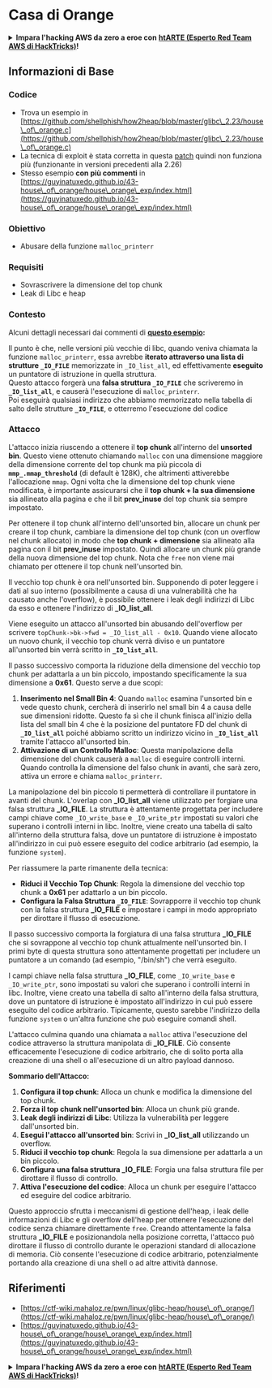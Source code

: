# Casa di Orange

<details>

<summary><strong>Impara l'hacking AWS da zero a eroe con</strong> <a href="https://training.hacktricks.xyz/courses/arte"><strong>htARTE (Esperto Red Team AWS di HackTricks)</strong></a><strong>!</strong></summary>

Altri modi per supportare HackTricks:

* Se vuoi vedere la tua **azienda pubblicizzata su HackTricks** o **scaricare HackTricks in PDF** Controlla i [**PIANI DI ABBONAMENTO**](https://github.com/sponsors/carlospolop)!
* Ottieni il [**merchandising ufficiale di PEASS & HackTricks**](https://peass.creator-spring.com)
* Scopri [**La Famiglia PEASS**](https://opensea.io/collection/the-peass-family), la nostra collezione di esclusive [**NFT**](https://opensea.io/collection/the-peass-family)
* **Unisciti al** 💬 [**gruppo Discord**](https://discord.gg/hRep4RUj7f) o al [**gruppo telegram**](https://t.me/peass) o **seguici** su **Twitter** 🐦 [**@hacktricks\_live**](https://twitter.com/hacktricks\_live)**.**
* **Condividi i tuoi trucchi di hacking inviando PR a** [**HackTricks**](https://github.com/carlospolop/hacktricks) e [**HackTricks Cloud**](https://github.com/carlospolop/hacktricks-cloud) repos di github.

</details>

## Informazioni di Base

### Codice

* Trova un esempio in [https://github.com/shellphish/how2heap/blob/master/glibc\_2.23/house\_of\_orange.c](https://github.com/shellphish/how2heap/blob/master/glibc\_2.23/house\_of\_orange.c)
* La tecnica di exploit è stata corretta in questa [patch](https://sourceware.org/git/?p=glibc.git;a=blobdiff;f=stdlib/abort.c;h=117a507ff88d862445551f2c07abb6e45a716b75;hp=19882f3e3dc1ab830431506329c94dcf1d7cc252;hb=91e7cf982d0104f0e71770f5ae8e3faf352dea9f;hpb=0c25125780083cbba22ed627756548efe282d1a0) quindi non funziona più (funzionante in versioni precedenti alla 2.26)
* Stesso esempio **con più commenti** in [https://guyinatuxedo.github.io/43-house\_of\_orange/house\_orange\_exp/index.html](https://guyinatuxedo.github.io/43-house\_of\_orange/house\_orange\_exp/index.html)

### Obiettivo

* Abusare della funzione `malloc_printerr`

### Requisiti

* Sovrascrivere la dimensione del top chunk
* Leak di Libc e heap

### Contesto

Alcuni dettagli necessari dai commenti di [**questo esempio**](https://guyinatuxedo.github.io/43-house\_of\_orange/house\_orange\_exp/index.html)**:**

Il punto è che, nelle versioni più vecchie di libc, quando veniva chiamata la funzione `malloc_printerr`, essa avrebbe **iterato attraverso una lista di strutture `_IO_FILE`** memorizzate in `_IO_list_all`, ed effettivamente **eseguito** un puntatore di istruzione in quella struttura.\
Questo attacco forgerà una **falsa struttura `_IO_FILE`** che scriveremo in **`_IO_list_all`**, e causerà l'esecuzione di `malloc_printerr`.\
Poi eseguirà qualsiasi indirizzo che abbiamo memorizzato nella tabella di salto delle strutture **`_IO_FILE`**, e otterremo l'esecuzione del codice

### Attacco

L'attacco inizia riuscendo a ottenere il **top chunk** all'interno del **unsorted bin**. Questo viene ottenuto chiamando `malloc` con una dimensione maggiore della dimensione corrente del top chunk ma più piccola di **`mmp_.mmap_threshold`** (di default è 128K), che altrimenti attiverebbe l'allocazione `mmap`. Ogni volta che la dimensione del top chunk viene modificata, è importante assicurarsi che il **top chunk + la sua dimensione** sia allineato alla pagina e che il bit **prev\_inuse** del top chunk sia sempre impostato.

Per ottenere il top chunk all'interno dell'unsorted bin, allocare un chunk per creare il top chunk, cambiare la dimensione del top chunk (con un overflow nel chunk allocato) in modo che **top chunk + dimensione** sia allineato alla pagina con il bit **prev\_inuse** impostato. Quindi allocare un chunk più grande della nuova dimensione del top chunk. Nota che `free` non viene mai chiamato per ottenere il top chunk nell'unsorted bin.

Il vecchio top chunk è ora nell'unsorted bin. Supponendo di poter leggere i dati al suo interno (possibilmente a causa di una vulnerabilità che ha causato anche l'overflow), è possibile ottenere i leak degli indirizzi di Libc da esso e ottenere l'indirizzo di **\_IO\_list\_all**.

Viene eseguito un attacco all'unsorted bin abusando dell'overflow per scrivere `topChunk->bk->fwd = _IO_list_all - 0x10`. Quando viene allocato un nuovo chunk, il vecchio top chunk verrà diviso e un puntatore all'unsorted bin verrà scritto in **`_IO_list_all`**.

Il passo successivo comporta la riduzione della dimensione del vecchio top chunk per adattarla a un bin piccolo, impostando specificamente la sua dimensione a **0x61**. Questo serve a due scopi:

1. **Inserimento nel Small Bin 4**: Quando `malloc` esamina l'unsorted bin e vede questo chunk, cercherà di inserirlo nel small bin 4 a causa delle sue dimensioni ridotte. Questo fa sì che il chunk finisca all'inizio della lista del small bin 4 che è la posizione del puntatore FD del chunk di **`_IO_list_all`** poiché abbiamo scritto un indirizzo vicino in **`_IO_list_all`** tramite l'attacco all'unsorted bin.
2. **Attivazione di un Controllo Malloc**: Questa manipolazione della dimensione del chunk causerà a `malloc` di eseguire controlli interni. Quando controlla la dimensione del falso chunk in avanti, che sarà zero, attiva un errore e chiama `malloc_printerr`.

La manipolazione del bin piccolo ti permetterà di controllare il puntatore in avanti del chunk. L'overlap con **\_IO\_list\_all** viene utilizzato per forgiare una falsa struttura **\_IO\_FILE**. La struttura è attentamente progettata per includere campi chiave come `_IO_write_base` e `_IO_write_ptr` impostati su valori che superano i controlli interni in libc. Inoltre, viene creato una tabella di salto all'interno della struttura falsa, dove un puntatore di istruzione è impostato all'indirizzo in cui può essere eseguito del codice arbitrario (ad esempio, la funzione `system`).

Per riassumere la parte rimanente della tecnica:

* **Riduci il Vecchio Top Chunk**: Regola la dimensione del vecchio top chunk a **0x61** per adattarlo a un bin piccolo.
* **Configura la Falsa Struttura `_IO_FILE`**: Sovrapporre il vecchio top chunk con la falsa struttura **\_IO\_FILE** e impostare i campi in modo appropriato per dirottare il flusso di esecuzione.

Il passo successivo comporta la forgiatura di una falsa struttura **\_IO\_FILE** che si sovrappone al vecchio top chunk attualmente nell'unsorted bin. I primi byte di questa struttura sono attentamente progettati per includere un puntatore a un comando (ad esempio, "/bin/sh") che verrà eseguito.

I campi chiave nella falsa struttura **\_IO\_FILE**, come `_IO_write_base` e `_IO_write_ptr`, sono impostati su valori che superano i controlli interni in libc. Inoltre, viene creato una tabella di salto all'interno della falsa struttura, dove un puntatore di istruzione è impostato all'indirizzo in cui può essere eseguito del codice arbitrario. Tipicamente, questo sarebbe l'indirizzo della funzione `system` o un'altra funzione che può eseguire comandi shell.

L'attacco culmina quando una chiamata a `malloc` attiva l'esecuzione del codice attraverso la struttura manipolata di **\_IO\_FILE**. Ciò consente efficacemente l'esecuzione di codice arbitrario, che di solito porta alla creazione di una shell o all'esecuzione di un altro payload dannoso.

**Sommario dell'Attacco:**

1. **Configura il top chunk**: Alloca un chunk e modifica la dimensione del top chunk.
2. **Forza il top chunk nell'unsorted bin**: Alloca un chunk più grande.
3. **Leak degli indirizzi di Libc**: Utilizza la vulnerabilità per leggere dall'unsorted bin.
4. **Esegui l'attacco all'unsorted bin**: Scrivi in **\_IO\_list\_all** utilizzando un overflow.
5. **Riduci il vecchio top chunk**: Regola la sua dimensione per adattarla a un bin piccolo.
6. **Configura una falsa struttura \_IO\_FILE**: Forgia una falsa struttura file per dirottare il flusso di controllo.
7. **Attiva l'esecuzione del codice**: Alloca un chunk per eseguire l'attacco ed eseguire del codice arbitrario.

Questo approccio sfrutta i meccanismi di gestione dell'heap, i leak delle informazioni di Libc e gli overflow dell'heap per ottenere l'esecuzione del codice senza chiamare direttamente `free`. Creando attentamente la falsa struttura **\_IO\_FILE** e posizionandola nella posizione corretta, l'attacco può dirottare il flusso di controllo durante le operazioni standard di allocazione di memoria. Ciò consente l'esecuzione di codice arbitrario, potenzialmente portando alla creazione di una shell o ad altre attività dannose.
## Riferimenti

* [https://ctf-wiki.mahaloz.re/pwn/linux/glibc-heap/house\_of\_orange/](https://ctf-wiki.mahaloz.re/pwn/linux/glibc-heap/house\_of\_orange/)
* [https://guyinatuxedo.github.io/43-house\_of\_orange/house\_orange\_exp/index.html](https://guyinatuxedo.github.io/43-house\_of\_orange/house\_orange\_exp/index.html)

<details>

<summary><strong>Impara l'hacking AWS da zero a eroe con</strong> <a href="https://training.hacktricks.xyz/courses/arte"><strong>htARTE (Esperto Red Team AWS di HackTricks)</strong></a><strong>!</strong></summary>

Altri modi per supportare HackTricks:

* Se desideri vedere la tua **azienda pubblicizzata in HackTricks** o **scaricare HackTricks in PDF** Controlla i [**PIANI DI ABBONAMENTO**](https://github.com/sponsors/carlospolop)!
* Ottieni il [**merchandising ufficiale PEASS & HackTricks**](https://peass.creator-spring.com)
* Scopri [**La Famiglia PEASS**](https://opensea.io/collection/the-peass-family), la nostra collezione di [**NFT esclusivi**](https://opensea.io/collection/the-peass-family)
* **Unisciti al** 💬 [**gruppo Discord**](https://discord.gg/hRep4RUj7f) o al [**gruppo telegram**](https://t.me/peass) o **seguici** su **Twitter** 🐦 [**@hacktricks\_live**](https://twitter.com/hacktricks\_live)**.**
* **Condividi i tuoi trucchi di hacking inviando PR a** [**HackTricks**](https://github.com/carlospolop/hacktricks) e [**HackTricks Cloud**](https://github.com/carlospolop/hacktricks-cloud) github repos.

</details>
